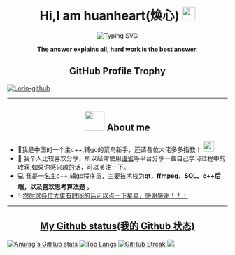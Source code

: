 ### <h1 align="center">Hi,I am huanheart(焕心) <img src="https://github.com/TheDudeThatCode/TheDudeThatCode/raw/master/Assets/Mario_Hello_Big.gif" style="width: 30px; display: inline-block;" data-target="animated-image.originalImage"></h1>


<div align="center">
  <!-- dynamic typing effect 动态打字效果 -->
  <div align="center">
    <a >
      <img src="https://readme-typing-svg.demolab.com?font=Fira+Code&pause=1000&width=435&lines=println(%22Hello%2C%20World%22);huanheart(焕心)&center=true&size=27" alt="Typing SVG" />
    </a>
  </div>
 <img src="https://camo.githubusercontent.com/992babdffd8c74a1502de375fbdf7e4d54773242/68747470733a2f2f6d656469612e67697068792e636f6d2f6d656469612f53576f536b4e36447854737a71494b4571762f67697068792e676966" alt="" style="max-width: 100%;"  >
 
<p><b>The answer explains all, hard work is the best answer.</b></p>
</div>

### <h2 align="center" >GitHub Profile Trophy</h2>

[![Lorin-github](https://github-profile-trophy.vercel.app/?username=huanheart)](https://github.com/ryo-ma/github-profile-trophy)

<hr/>   
<h2 align="center"> <img src="https://github.com/TheDudeThatCode/TheDudeThatCode/raw/master/Assets/Developer.gif" style="width: 45px; display: inline-block;" data-target="animated-image.originalImage"> About me</h2>
<div> 
  <ul>
    <li>🏦我是中国的一个主c++,辅go的菜鸟新手，还请各位大佬多多指教！ <img src="https://camo.githubusercontent.com/63371d36886ee658f5a97401f393e1ab1684b2fd3de674b8f5efc7d410b2a3d0/68747470733a2f2f6d656469612e67697068792e636f6d2f6d656469612f57556c706c634d704f43456d5447427442572f67697068792e676966" data-canonical-src="https://media.giphy.com/media/WUlplcMpOCEmTGBtBW/giphy.gif" style="width: 25px; display: inline-block;" data-target="animated-image.originalImage"> </li>
    <li>📝 我个人比较喜欢分享，所以经常使用<a href="https://www.yuque.com/huanxin-katrm">语雀</a>等平台分享一些自己学习过程中的收获,如果你感兴趣的话，可以关注一下。</li>
    <li>💻 我是一名主c++,辅go程序员，主要技术栈为<b>qt，ffmpeg、SQL、c++后端，以及喜欢思考算法题 。</b></li>
    <li>✨<a href="https://github.com/huanheart">然后求各位大佬有时间的话可以点一下星星，感谢感谢！！！ <br>  </li>
      
  </ul>
</div>

<hr/>

### <h2 align="center">My Github status(我的 Github 状态)</h2>
<span>![Anurag's GitHub stats](https://github-readme-stats.vercel.app/api?username=huanheart&show_icons=true&theme=tokyonight)</span>
<span>[![Top Langs](https://github-readme-stats.vercel.app/api/top-langs/?username=huanheart&layout=compact)](https://github.com/anuraghazra/github-readme-stats)</span>
<span>[![GitHub Streak](https://streak-stats.demolab.com/?user=huanheart)](https://git.io/streak-stats)</span>
<span>![](https://leetcard.jacoblin.cool/huan-xin-27?site=cn&theme=unicorn)</span>
